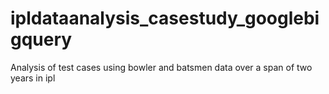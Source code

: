 # ipldataanalysis_casestudy_googlebigquery

Analysis of test cases using bowler and batsmen data over a span of two years in ipl
